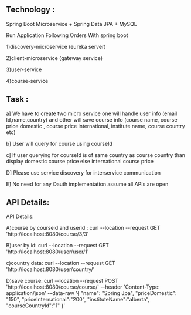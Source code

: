 Technology :
------------

Spring Boot Microservice + Spring Data JPA + MySQL

Run Application Following Orders With spring boot

1)discovery-microservice (eureka server)

2)client-microservice (gateway service)

3)user-service 

4)course-service


Task :
------

a] We have to create two micro service one will handle user info (email Id,name,country) and other will save course info (course name, course price domestic , course price international, institute name, course country etc)

b] User will query for course using courseId

c] If user querying for courseId is of same country as course country than display domestic course price else international course price

D] Please use service discovery for interservice communication 

E] No need for any Oauth implementation assume all APIs are open 

API Details: 
------------


API Details:

A)course by courseid and userid : curl --location --request GET 'http://localhost:8080/course/3/3'

B)user by id: curl --location --request GET 'http://localhost:8080/user/user/1'

c)country data: curl --location --request GET 'http://localhost:8080/user/country/'

D)save course: curl --location --request POST 'http://localhost:8080/course/course/'
--header 'Content-Type: application/json'
--data-raw 
'{ "name": "Spring Jpa", "priceDomestic": "150", "priceInternational":"200", "instituteName":"alberta", "courseCountryId":"1" }'
